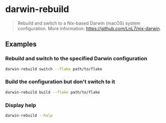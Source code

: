 # darwin-rebuild

> Rebuild and switch to a Nix-based Darwin (macOS) system configuration. More information: <https://github.com/LnL7/nix-darwin>.

## Examples

### Rebuild and switch to the specified Darwin configuration

```bash
darwin-rebuild switch --flake path/to/flake
```

### Build the configuration but don't switch to it

```bash
darwin-rebuild build --flake path/to/flake
```

### Display help

```bash
darwin-rebuild --help
```
